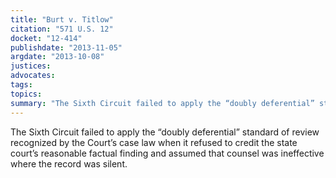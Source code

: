 ```yaml
---
title: "Burt v. Titlow"
citation: "571 U.S. 12"
docket: "12-414"
publishdate: "2013-11-05"
argdate: "2013-10-08"
justices:
advocates:
tags:
topics:
summary: "The Sixth Circuit failed to apply the “doubly deferential” standard of review recognized by the Court’s case law when it refused to credit the state court’s reasonable factual finding and assumed that counsel was ineffective where the record was silent."
---
```

The Sixth Circuit failed to apply the “doubly deferential” standard of review recognized by the Court’s case law when it refused to credit the state court’s reasonable factual finding and assumed that counsel was ineffective where the record was silent.

